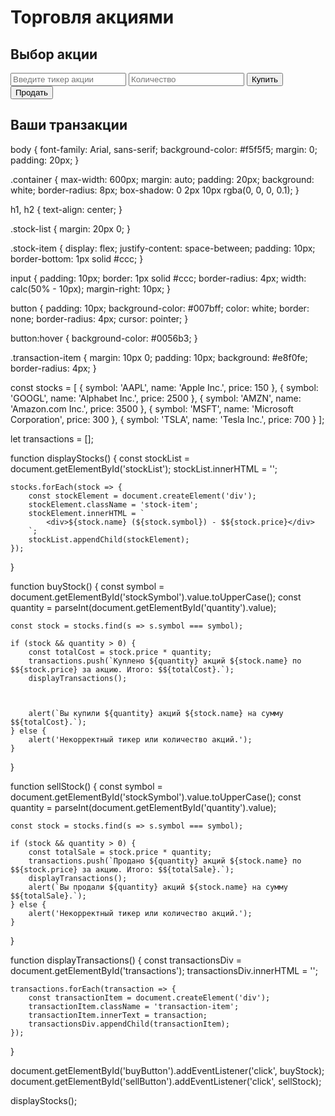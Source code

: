 <!DOCTYPE html>
<html lang="ru">
<head>
    <meta charset="UTF-8">
    <meta name="viewport" content="width=device-width, initial-scale=1.0">
    <title>Торговля акциями</title>
    <link rel="stylesheet" href="styles.css">
</head>
<body>
    <div class="container">
        <h1>Торговля акциями</h1>
        <div id="stockList" class="stock-list"></div>
        <h2>Выбор акции</h2>
        <input type="text" id="stockSymbol" placeholder="Введите тикер акции" />
        <input type="number" id="quantity" placeholder="Количество" />
        <button id="buyButton">Купить</button>
        <button id="sellButton">Продать</button>
        <h2>Ваши транзакции</h2>
        <div id="transactions"></div>
    </div>
    <script src="script.js"></script>
</body>
</html>


body {
    font-family: Arial, sans-serif;
    background-color: #f5f5f5;
    margin: 0;
    padding: 20px;
}

.container {
    max-width: 600px;
    margin: auto;
    padding: 20px;
    background: white;
    border-radius: 8px;
    box-shadow: 0 2px 10px rgba(0, 0, 0, 0.1);
}

h1, h2 {
    text-align: center;
}

.stock-list {
    margin: 20px 0;
}

.stock-item {
    display: flex;
    justify-content: space-between;
    padding: 10px;
    border-bottom: 1px solid #ccc;
}

input {
    padding: 10px;
    border: 1px solid #ccc;
    border-radius: 4px;
    width: calc(50% - 10px);
    margin-right: 10px;
}

button {
    padding: 10px;
    background-color: #007bff;
    color: white;
    border: none;
    border-radius: 4px;
    cursor: pointer;
}

button:hover {
    background-color: #0056b3;
}

.transaction-item {
    margin: 10px 0;
    padding: 10px;
    background: #e8f0fe;
    border-radius: 4px;
}


const stocks = [
    { symbol: 'AAPL', name: 'Apple Inc.', price: 150 },
    { symbol: 'GOOGL', name: 'Alphabet Inc.', price: 2500 },
    { symbol: 'AMZN', name: 'Amazon.com Inc.', price: 3500 },
    { symbol: 'MSFT', name: 'Microsoft Corporation', price: 300 },
    { symbol: 'TSLA', name: 'Tesla Inc.', price: 700 }
];

let transactions = [];

function displayStocks() {
    const stockList = document.getElementById('stockList');
    stockList.innerHTML = '';

    stocks.forEach(stock => {
        const stockElement = document.createElement('div');
        stockElement.className = 'stock-item';
        stockElement.innerHTML = `
            <div>${stock.name} (${stock.symbol}) - $${stock.price}</div>
        `;
        stockList.appendChild(stockElement);
    });
}

function buyStock() {
    const symbol = document.getElementById('stockSymbol').value.toUpperCase();
    const quantity = parseInt(document.getElementById('quantity').value);
    
    const stock = stocks.find(s => s.symbol === symbol);
    
    if (stock && quantity > 0) {
        const totalCost = stock.price * quantity;
        transactions.push(`Куплено ${quantity} акций ${stock.name} по $${stock.price} за акцию. Итого: $${totalCost}.`);
        displayTransactions();



        alert(`Вы купили ${quantity} акций ${stock.name} на сумму $${totalCost}.`);
    } else {
        alert('Некорректный тикер или количество акций.');
    }
}

function sellStock() {
    const symbol = document.getElementById('stockSymbol').value.toUpperCase();
    const quantity = parseInt(document.getElementById('quantity').value);
    
    const stock = stocks.find(s => s.symbol === symbol);
    
    if (stock && quantity > 0) {
        const totalSale = stock.price * quantity;
        transactions.push(`Продано ${quantity} акций ${stock.name} по $${stock.price} за акцию. Итого: $${totalSale}.`);
        displayTransactions();
        alert(`Вы продали ${quantity} акций ${stock.name} на сумму $${totalSale}.`);
    } else {
        alert('Некорректный тикер или количество акций.');
    }
}

function displayTransactions() {
    const transactionsDiv = document.getElementById('transactions');
    transactionsDiv.innerHTML = '';
    
    transactions.forEach(transaction => {
        const transactionItem = document.createElement('div');
        transactionItem.className = 'transaction-item';
        transactionItem.innerText = transaction;
        transactionsDiv.appendChild(transactionItem);
    });
}

document.getElementById('buyButton').addEventListener('click', buyStock);
document.getElementById('sellButton').addEventListener('click', sellStock);

displayStocks();
